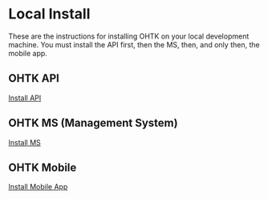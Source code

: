 # Local Install

These are the instructions for installing OHTK on your local development machine. You must install the API first, then the MS, then, and only then, the mobile app. 

## OHTK API

[Install API](/ohtk-docs/ohtk-api)

## OHTK MS (Management System)

[Install MS](/ohtk-docs/ohtk-ms)

## OHTK Mobile

[Install Mobile App](/ohtk-docs/ohtk-mobile)